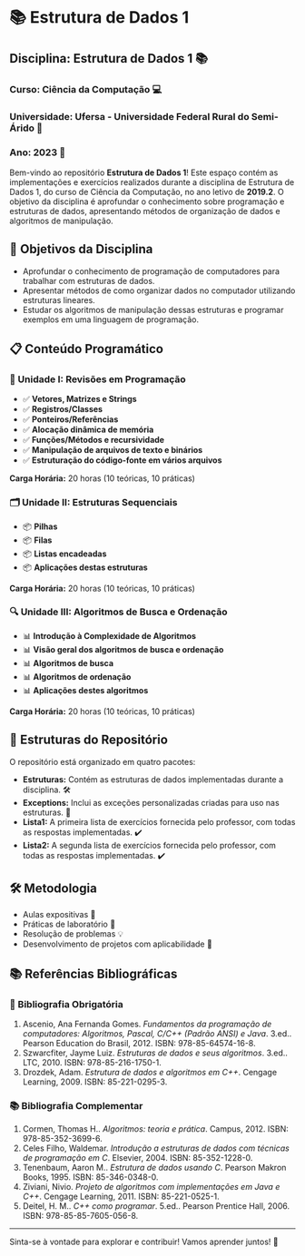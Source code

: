 # 📚 Estrutura de Dados 1

## Disciplina: Estrutura de Dados 1 📚
### Curso: Ciência da Computação 💻
### Universidade: Ufersa - Universidade Federal Rural do Semi-Árido 🌱
### Ano: 2023 📅

Bem-vindo ao repositório **Estrutura de Dados 1**! Este espaço contém as implementações e exercícios realizados durante a disciplina de Estrutura de Dados 1, do curso de Ciência da Computação, no ano letivo de **2019.2**. O objetivo da disciplina é aprofundar o conhecimento sobre programação e estruturas de dados, apresentando métodos de organização de dados e algoritmos de manipulação.

## 🎯 Objetivos da Disciplina

- Aprofundar o conhecimento de programação de computadores para trabalhar com estruturas de dados.
- Apresentar métodos de como organizar dados no computador utilizando estruturas lineares.
- Estudar os algoritmos de manipulação dessas estruturas e programar exemplos em uma linguagem de programação.

## 📋 Conteúdo Programático

### 📝 Unidade I: Revisões em Programação
- ✅ **Vetores, Matrizes e Strings**
- ✅ **Registros/Classes**
- ✅ **Ponteiros/Referências**
- ✅ **Alocação dinâmica de memória**
- ✅ **Funções/Métodos e recursividade**
- ✅ **Manipulação de arquivos de texto e binários**
- ✅ **Estruturação do código-fonte em vários arquivos**

**Carga Horária:** 20 horas (10 teóricas, 10 práticas)

### 🗂️ Unidade II: Estruturas Sequenciais
- 📦 **Pilhas**
- 📦 **Filas**
- 📦 **Listas encadeadas**
- 📦 **Aplicações destas estruturas**

**Carga Horária:** 20 horas (10 teóricas, 10 práticas)

### 🔍 Unidade III: Algoritmos de Busca e Ordenação
- 📊 **Introdução à Complexidade de Algoritmos**
- 📊 **Visão geral dos algoritmos de busca e ordenação**
- 📊 **Algoritmos de busca**
- 📊 **Algoritmos de ordenação**
- 📊 **Aplicações destes algoritmos**

**Carga Horária:** 20 horas (10 teóricas, 10 práticas)

## 📂 Estruturas do Repositório

O repositório está organizado em quatro pacotes:

- **Estruturas:** Contém as estruturas de dados implementadas durante a disciplina. 🛠️
- **Exceptions:** Inclui as exceções personalizadas criadas para uso nas estruturas. 🚫
- **Lista1:** A primeira lista de exercícios fornecida pelo professor, com todas as respostas implementadas. ✔️
- **Lista2:** A segunda lista de exercícios fornecida pelo professor, com todas as respostas implementadas. ✔️

## 🛠️ Metodologia

- Aulas expositivas 📖
- Práticas de laboratório 🔬
- Resolução de problemas 💡
- Desenvolvimento de projetos com aplicabilidade 🚀

## 📚 Referências Bibliográficas

### 📖 Bibliografia Obrigatória
1. Ascenio, Ana Fernanda Gomes. *Fundamentos da programação de computadores: Algoritmos, Pascal, C/C++ (Padrão ANSI) e Java*. 3.ed.. Pearson Education do Brasil, 2012. ISBN: 978-85-64574-16-8.
2. Szwarcfiter, Jayme Luiz. *Estruturas de dados e seus algoritmos*. 3.ed.. LTC, 2010. ISBN: 978-85-216-1750-1.
3. Drozdek, Adam. *Estrutura de dados e algoritmos em C++*. Cengage Learning, 2009. ISBN: 85-221-0295-3.

### 📚 Bibliografia Complementar
1. Cormen, Thomas H.. *Algoritmos: teoria e prática*. Campus, 2012. ISBN: 978-85-352-3699-6.
2. Celes Filho, Waldemar. *Introdução a estruturas de dados com técnicas de programação em C*. Elsevier, 2004. ISBN: 85-352-1228-0.
3. Tenenbaum, Aaron M.. *Estrutura de dados usando C*. Pearson Makron Books, 1995. ISBN: 85-346-0348-0.
4. Ziviani, Nivio. *Projeto de algoritmos com implementações em Java e C++*. Cengage Learning, 2011. ISBN: 85-221-0525-1.
5. Deitel, H. M.. *C++ como programar*. 5.ed.. Pearson Prentice Hall, 2006. ISBN: 978-85-85-7605-056-8.

---

Sinta-se à vontade para explorar e contribuir! Vamos aprender juntos! 🚀
